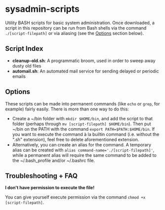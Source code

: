 # sysadmin-scripts
Utility BASH scripts for basic system administration. Once downloaded, a script in this repository can be run from Bash shells via the command `./[script-filepath]` or via aliasing (see the [Options](#options) section below).

## Script Index
- **cleanup-old.sh**: A programmatic broom, used in order to sweep away dusty old files
- **automail.sh**: An automated mail service for sending delayed or periodic emails

## Options
These scripts can be made into permanent commands (like `echo` or `grep`, for example) fairly easily. There is more than one way to do this:

- Create a ~/bin folder with `mkdir $HOME/bin`, and add the script to that folder (perhaps through `mv [script-filepath] $HOME/bin`). Then put ~/bin on the PATH with the command `export PATH=$PATH:$HOME/bin`. If you want to execute the command à la builtin command (i.e. without the ".sh" extension), feel free to delete aforementioned extension.
- Alternatively, you can create an alias for the command. A temporary alias can be created with `alias command-name='./[script-filepath]'`, while a permanent alias will require the same command to be added to the ~/.bash_profile and/or ~/.bashrc file.

##  Troubleshooting + FAQ
**I don't have permission to execute the file!** 

You can give yourself execute permission via the command `chmod +x [script-filepath]`.
